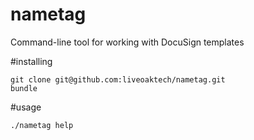 # nametag
Command-line tool for working with DocuSign templates

#installing

    git clone git@github.com:liveoaktech/nametag.git
    bundle

#usage

    ./nametag help
